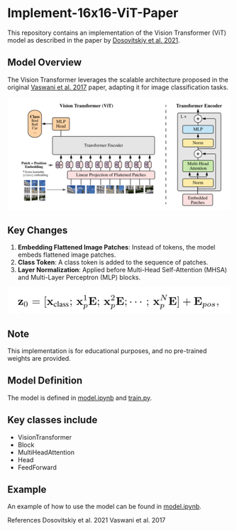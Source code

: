 # Implement-16x16-ViT-Paper

This repository contains an implementation of the Vision Transformer (ViT) model as described in the paper by [Dosovitskiy et al. 2021](https://arxiv.org/abs/2010.11929v2).

## Model Overview

The Vision Transformer leverages the scalable architecture proposed in the original [Vaswani et al. 2017](https://arxiv.org/pdf/1706.03762) paper, adapting it for image classification tasks.

![Model Architecture](./media/image.png)

## Key Changes

1. **Embedding Flattened Image Patches**: Instead of tokens, the model embeds flattened image patches.
2. **Class Token**: A class token is added to the sequence of patches.
3. **Layer Normalization**: Applied before Multi-Head Self-Attention (MHSA) and Multi-Layer Perceptron (MLP) blocks.

![Class Token](media/image1.png)

## Note

This implementation is for educational purposes, and no pre-trained weights are provided.

## Model Definition

The model is defined in [model.ipynb](https://github.com/T4ras123/Implement-16x16-ViT-Paper/blob/main/model.ipynb) and [train.py](https://github.com/T4ras123/Implement-16x16-ViT-Paper/blob/main/train.py). 

## Key classes include

- VisionTransformer
- Block
- MultiHeadAttention
- Head
- FeedForward

## Example

An example of how to use the model can be found in [model.ipynb](https://github.com/T4ras123/Implement-16x16-ViT-Paper/blob/main/model.ipynb).

References
Dosovitskiy et al. 2021
Vaswani et al. 2017

